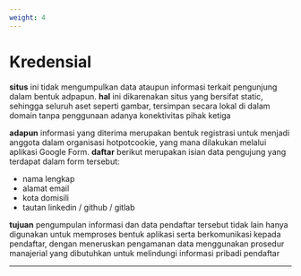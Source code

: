 ```yaml
---
weight: 4
---
```


<h1>Kredensial</h1>

**situs** ini tidak mengumpulkan data ataupun informasi terkait pengunjung dalam bentuk adpapun. **hal** ini dikarenakan situs yang bersifat static, sehingga seluruh aset seperti gambar, tersimpan secara lokal di dalam domain tanpa penggunaan adanya konektivitas pihak ketiga

**adapun** informasi yang diterima merupakan bentuk registrasi untuk menjadi anggota dalam organisasi hotpotcookie, yang mana dilakukan melalui aplikasi Google Form. **daftar** berikut merupakan isian data pengujung yang terdapat dalam form tersebut:
- nama lengkap
- alamat email
- kota domisili
- tautan linkedin / github / gitlab

**tujuan** pengumpulan informasi dan data pendaftar tersebut tidak lain hanya digunakan untuk memproses bentuk aplikasi serta berkomunikasi kepada pendaftar, dengan meneruskan pengamanan data menggunakan prosedur manajerial yang dibutuhkan untuk melindungi informasi pribadi pendaftar

---